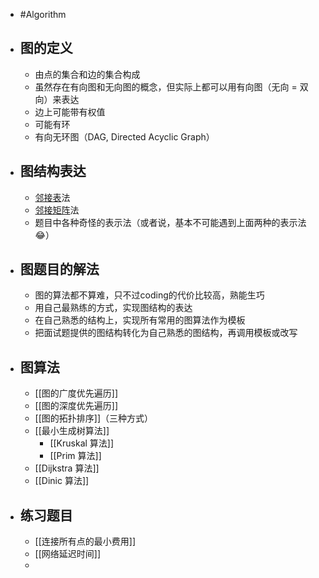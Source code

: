 - #Algorithm
- ## 图的定义
	- 由点的集合和边的集合构成
	- 虽然存在有向图和无向图的概念，但实际上都可以用有向图（无向 = 双向）来表达
	- 边上可能带有权值
	- 可能有环
	- 有向无环图（DAG, Directed Acyclic Graph）
- ## 图结构表达
	- [邻接表](https://zh.wikipedia.org/wiki/%E9%82%BB%E6%8E%A5%E8%A1%A8)法
	- [邻接矩阵](https://zh.wikipedia.org/wiki/%E9%82%BB%E6%8E%A5%E7%9F%A9%E9%98%B5)法
	- 题目中各种奇怪的表示法（或者说，基本不可能遇到上面两种的表示法😂）
- ## 图题目的解法
	- 图的算法都不算难，只不过coding的代价比较高，熟能生巧
	- 用自己最熟练的方式，实现图结构的表达
	- 在自己熟悉的结构上，实现所有常用的图算法作为模板
	- 把面试题提供的图结构转化为自己熟悉的图结构，再调用模板或改写
- ## 图算法
	- [[图的广度优先遍历]]
	- [[图的深度优先遍历]]
	- [[图的拓扑排序]]（三种方式）
	- [[最小生成树算法]]
		- [[Kruskal 算法]]
		- [[Prim 算法]]
	- [[Dijkstra 算法]]
	- [[Dinic 算法]]
- ## 练习题目
	- [[连接所有点的最小费用]]
	- [[网络延迟时间]]
	-
